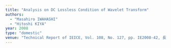 ```yaml
---
title: "Analysis on DC Lossless Condition of Wavelet Transform"
authors:
  - "Masahiro IWAHASHI"
  - "Hitoshi KIYA"
year: 2008
type: "domestic"
venue: "Technical Report of IEICE, Vol. 108, No. 127, pp. IE2008-42, 長野県長野市, 2008-07-15."
---
```

